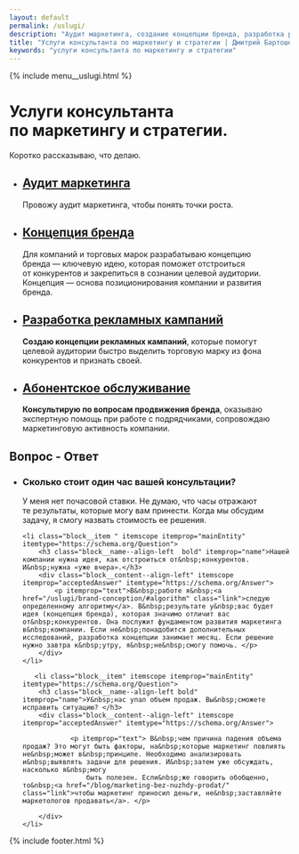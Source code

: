 ```yaml
---
layout: default
permalink: /uslugi/
description: "Аудит маркетинга, создание концепции бренда, разработка рекламных кампаний, маркетинговое сопровождение предприятий. С 2015 г."
title: "Услуги консультанта по маркетингу и стратегии | Дмитрий Бартошевич"
keywords: "услуги консультанта по маркетингу и стратегии"
---
```


<div class="body__container">
  
  {% include menu__uslugi.html %}

  <div itemscope itemtype="https://schema.org/Service">
    <div itemprop="provider" itemscope itemtype="https://schema.org/LocalBusiness">
    <meta itemprop="name" content="Дмитрий Бартошевич" />
    <meta itemprop="description" content="консультант по маркетингу и стратегии" />
    <meta itemprop="email" content="dmitry@bartoshevich" />
    <meta itemprop="telephone" content="+375297753340" />
    <div itemprop="address" itemscope itemtype="https://schema.org/PostalAddress">
        <meta itemprop="streetAddress" content="ул. Ольшевского, 22" />
        <meta itemprop="addressLocality" content="Минск, Беларусь" />
        <meta itemprop="postalCode" content="220073" />
    </div>
    <meta itemprop="priceRange" content="$$" /> 
    <meta itemprop="openingHours" content="Пн-Сб 09:00-18:00" />
    <link itemprop="image" href="/assets/images/main/bartoshevich@16x9.jpg" />
    <link itemprop="image" href="/assets/images/main/bartoshevich@4x3.jpg" />
    <link itemprop="image" href="/assets/images/main/bartoshevich@1x1.jpg" />
  </div>

<main class="section__content row-gap--l" >



       


 <div class="intro max-width-text"><h1 class="inline bold">Услуги консультанта по&nbsp;маркетингу и&nbsp;стратегии.</h1> Коротко рассказываю, что делаю. </div>

 <section class="full-bleed">
    <ul class="list-reset  row-gap--l" >
                <li class="block__item" >                    
                        <h2  class="block__name--align-left h2 uslugi__mark "><a href="/uslugi/marketing-audit/" class="link"><span itemprop="serviceType">Аудит маркетинга</span></a></h2>
                         <p class="block__content">Провожу аудит маркетинга, чтобы понять точки роста.  </p>                   
                </li>
                <li class="block__item" > 
                        <h2  class="block__name--align-left h2 uslugi__mark " ><a href="/uslugi/brand-conception/"  class="link"><span itemprop="serviceType">Концепция бренда</span></a></h2>
                       <p class="block__content">Для компаний и&nbsp;торговых марок разрабатываю концепцию бренда&nbsp;&mdash; ключевую идею, которая поможет отстроиться от&nbsp;конкурентов и&nbsp;закрепиться в&nbsp;сознании целевой аудитории. Концепция&nbsp;&mdash; основа позиционирования компании и&nbsp;развития бренда.  </p> 
                </li>
                <li class="block__item" >
                        <h2  class="block__name--align-left h2 uslugi__mark"><a href="/uslugi/razrabotka-reklamnyh-kampanij/"  class="link"><span itemprop="serviceType">Разработка рекламных кампаний</span></a></h2>
                        <p class="block__content"><strong>Создаю концепции рекламных кампаний</strong>, которые помогут целевой аудитории быстро выделить торговую марку из&nbsp;фона конкурентов и&nbsp;признать своей. </p>                   
                </li>
                <li class="block__item">             
                    <h2 class="block__name--align-left h2 uslugi__mark"><a href="/uslugi/autsorsing-marketinga/" class="link"><span itemprop="serviceType">Абонентское обслуживание</span></a></h2>
                    <p class="block__content"> <strong>Консультирую по&nbsp;вопросам продвижения бренда</strong>, оказываю экспертную помощь при работе с&nbsp;подрядчиками, сопровождаю маркетинговую активность компании. </p>                   
                </li>              
            </ul>
</section>



<section class="block__space--top-h2 full-bleed row-gap--l" itemscope itemtype="https://schema.org/FAQPage">
<div class="block__item">
<div class="block__sign"></div>
<div class="block__name"> <h2 class="h2 bold"> Вопрос - Ответ </h2></div>
</div>
<ul class="full-bleed row-gap--m">
<li class="block__item " itemscope itemprop="mainEntity" itemtype="https://schema.org/Question">
        <h3 class="bold block__name--align-left " itemprop="name">Сколько стоит один час вашей консультации?</h3>
        <div class="block__content--align-left" itemscope itemprop="acceptedAnswer" itemtype="https://schema.org/Answer">          
                <p  itemprop="text">
             У&nbsp;меня нет почасовой ставки. Не&nbsp;думаю, что часы отражают те&nbsp;результаты, которые могу вам принести. Когда мы&nbsp;обсудим задачу, я&nbsp;смогу назвать стоимость ее&nbsp;решения.
                </p>            
        </div>
  </li>


    <li class="block__item " itemscope itemprop="mainEntity" itemtype="https://schema.org/Question">
        <h3 class="block__name--align-left  bold" itemprop="name">Нашей компании нужна идея, как отстроиться от&nbsp;конкурентов. И&nbsp;нужна «уже вчера».</h3>
        <div class="block__content--align-left" itemscope itemprop="acceptedAnswer" itemtype="https://schema.org/Answer">
            <p itemprop="text">В&nbsp;работе я&nbsp;<a href="/uslugi/brand-conception/#algorithm" class="link">следую определенному алгоритму</a>. В&nbsp;результате у&nbsp;вас будет идея (концепция бренда), которая значимо отличит вас от&nbsp;конкурентов. Она послужит фундаментом развития маркетинга в&nbsp;компании. Если не&nbsp;понадобится дополнительных исследований, разработка концепции занимает месяц. Если решение нужно завтра к&nbsp;утру, я&nbsp;не&nbsp;смогу помочь. </p>            
        </div>
    </li>

       <li class="block__item" itemscope itemprop="mainEntity" itemtype="https://schema.org/Question">
        <h3 class="block__name--align-left bold" itemprop="name">У&nbsp;нас упал объем продаж. Вы&nbsp;сможете исправить ситуацию? </h3>
        <div class="block__content--align-left" itemscope itemprop="acceptedAnswer" itemtype="https://schema.org/Answer">
           
                <p itemprop="text"> В&nbsp;чем причина падения объема продаж? Это могут быть факторы, на&nbsp;которые маркетинг повлиять не&nbsp;может в&nbsp;принципе. Необходимо анализировать и&nbsp;выявлять задачи для решения. И&nbsp;затем уже обсуждать, насколько я&nbsp;могу
                    быть полезен. Если&nbsp;же говорить обобщенно, то&nbsp;<a href="/blog/marketing-bez-nuzhdy-prodat/" class="link">чтобы маркетинг приносил деньги, не&nbsp;заставляйте маркетологов продавать</a>. </p>
           
        </div>
    </li>


</ul>





</section>


        
    
</main>
</div>

{% include footer.html %}
</div>




